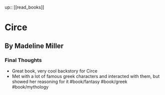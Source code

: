 up:: [[read_books]]

# Circe
## By Madeline Miller
### Final Thoughts
- Great book, very cool backstory for Circe
- Met with a lot of famous greek characters and interacted with them, but showed her reasoning for it
#book/fantasy #book/greek #book/mythology 